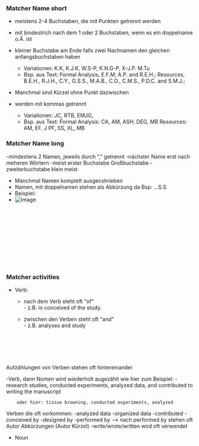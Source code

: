 ### Matcher Name short 

- meistens 2-4 Buchstaben, die mit Punkten getrennt werden
- mit bindestrich nach dem 1 oder 2 Buchstaben, wenn es ein doppelname o.Ä. ist
- kleiner Buchstabe am Ende falls zwei Nachnamen den gleichen anfangsbuchstaben haben
  - Variationen: K.K, K.J.K, W.S-P, K.N.G-P, X-J.P. M.Tu
  - Bsp. aus Text: Formal Analysis, E.F.M, A.P. and R.E.H.; Resources, B.E.H., R.J.H., C.Y., G.S.S., M.A.B., C.O., C.M.S., P.D.C. and S.M.J.;

- Manchmal sind Kürzel ohne Punkt dazwischen
- werden mit kommas getrennt
  - Variationen: JC, RTB, EMJG, 
  - Bsp. aus Text: Formal Analysis: CA, AM, ASH, DEG, MB Resources: AM, EF, J PF, SS, XL, MB

### Matcher Name long 
-mindestens 2 Namen, jeweils durch "," getrennt
-nächster Name erst nach meheren Wörtern 
-meist erster Buchstabe Großbuchstabe
-zweiterbuchstabe klein meist 
- Manchmal Namen komplett ausgecshrieben 
- Namen, mit doppelnamen stehen als Abkürzung da Bsp: ...S.S
- Beispiel:
- ![image](https://user-images.githubusercontent.com/79063465/235614136-81dad94d-7b7a-4eb6-a051-0bffb86b02cd.png)




<br> 
<br> 
<br> 
<br> 
<br> 
<br> 
<br> 
<br> 
<br> 






### Matcher activities 
- Verb: 
  - nach dem Verb steht oft "of"       
        - z.B. in conceived of the study.
        
  - zwischen den Verben steht oft "and"    
          - z.B. analyses and study

<br> 
<br> 
<br> 
<br> 



Aufzählungen von Verben stehen oft hintereinander
  
  -Verb, dann Nomen wird wiederholt augezählt wie hier zum Beispiel: 
        -research studies, conducted experiments, analyzed data, and contributed to writing the manuscript
        
        oder hier: tissue browning, conducted experiments, analyzed
        
        
        
  Verben die oft vorkommen: 
    -analyzed data
    -organized data
    -contributed
    -conceived by
    -designed by 
    -performed by --> nach performed by stehen oft Autor Abkürzungen (Autor Kürzel)
    -write/wrote/written wird oft verwendet
    
  

- Noun 
